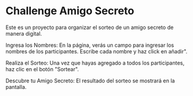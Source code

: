 # Challenge Amigo Secreto
Este es un proyecto para organizar el sorteo de un amigo secreto de manera digital.

Ingresa los Nombres: En la página, verás un campo para ingresar los nombres de los participantes. Escribe cada nombre y haz click en añadir".

Realiza el Sorteo: Una vez que hayas agregado a todos los participantes, haz clic en el botón "Sortear".

Descubre tu Amigo Secreto: El resultado del sorteo se mostrará en la pantalla.
